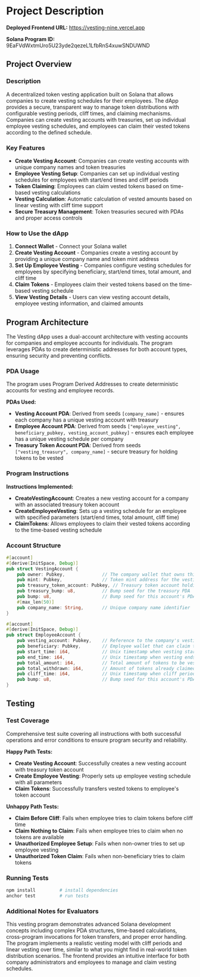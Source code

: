 # Project Description

**Deployed Frontend URL:** <https://vesting-nine.vercel.app>

**Solana Program ID:** 9EaFVdWxtmUro5U23yde2qezeL1LfbRnS4xuwSNDUWND

## Project Overview

### Description

A decentralized token vesting application built on Solana that allows companies to create vesting schedules for their employees. The dApp provides a secure, transparent way to manage token distributions with configurable vesting periods, cliff times, and claiming mechanisms. Companies can create vesting accounts with treasuries, set up individual employee vesting schedules, and employees can claim their vested tokens according to the defined schedule.

### Key Features

- **Create Vesting Account**: Companies can create vesting accounts with unique company names and token treasuries
- **Employee Vesting Setup**: Companies can set up individual vesting schedules for employees with start/end times and cliff periods
- **Token Claiming**: Employees can claim vested tokens based on time-based vesting calculations
- **Vesting Calculation**: Automatic calculation of vested amounts based on linear vesting with cliff time support
- **Secure Treasury Management**: Token treasuries secured with PDAs and proper access controls

### How to Use the dApp

1. **Connect Wallet** - Connect your Solana wallet
2. **Create Vesting Account** - Companies create a vesting account by providing a unique company name and token mint address
3. **Set Up Employee Vesting** - Companies configure vesting schedules for employees by specifying beneficiary, start/end times, total amount, and cliff time
4. **Claim Tokens** - Employees claim their vested tokens based on the time-based vesting schedule
5. **View Vesting Details** - Users can view vesting account details, employee vesting information, and claimed amounts

## Program Architecture

The Vesting dApp uses a dual-account architecture with vesting accounts for companies and employee accounts for individuals. The program leverages PDAs to create deterministic addresses for both account types, ensuring security and preventing conflicts.

### PDA Usage

The program uses Program Derived Addresses to create deterministic accounts for vesting and employee records.

**PDAs Used:**

- **Vesting Account PDA**: Derived from seeds `[company_name]` - ensures each company has a unique vesting account with treasury
- **Employee Account PDA**: Derived from seeds `["employee_vesting", beneficiary_pubkey, vesting_account_pubkey]` - ensures each employee has a unique vesting schedule per company
- **Treasury Token Account PDA**: Derived from seeds `["vesting_treasury", company_name]` - secure treasury for holding tokens to be vested

### Program Instructions

**Instructions Implemented:**

- **CreateVestingAccount**: Creates a new vesting account for a company with an associated treasury token account
- **CreateEmployeeVesting**: Sets up a vesting schedule for an employee with specified parameters (start/end times, total amount, cliff time)
- **ClaimTokens**: Allows employees to claim their vested tokens according to the time-based vesting schedule

### Account Structure

```rust
#[account]
#[derive(InitSpace, Debug)]
pub struct VestingAccount {
    pub owner: Pubkey,              // The company wallet that owns this vesting account
    pub mint: Pubkey,               // Token mint address for the vesting tokens
    pub treasury_token_account: Pubkey, // Treasury token account holding the tokens to be vested
    pub treasury_bump: u8,          // Bump seed for the treasury PDA
    pub bump: u8,                   // Bump seed for this account's PDA
    #[max_len(50)]
    pub company_name: String,       // Unique company name identifier
}

#[account]
#[derive(InitSpace, Debug)]
pub struct EmployeeAccount {
    pub vesting_account: Pubkey,    // Reference to the company's vesting account
    pub beneficiary: Pubkey,        // Employee wallet that can claim tokens
    pub start_time: i64,            // Unix timestamp when vesting starts
    pub end_time: i64,              // Unix timestamp when vesting ends
    pub total_amount: i64,          // Total amount of tokens to be vested
    pub total_withdrawn: i64,       // Amount of tokens already claimed
    pub cliff_time: i64,            // Unix timestamp when cliff period ends
    pub bump: u8,                   // Bump seed for this account's PDA
}
```

## Testing

### Test Coverage

Comprehensive test suite covering all instructions with both successful operations and error conditions to ensure program security and reliability.

**Happy Path Tests:**

- **Create Vesting Account**: Successfully creates a new vesting account with treasury token account
- **Create Employee Vesting**: Properly sets up employee vesting schedule with all parameters
- **Claim Tokens**: Successfully transfers vested tokens to employee's token account

**Unhappy Path Tests:**

- **Claim Before Cliff**: Fails when employee tries to claim tokens before cliff time
- **Claim Nothing to Claim**: Fails when employee tries to claim when no tokens are available
- **Unauthorized Employee Setup**: Fails when non-owner tries to set up employee vesting
- **Unauthorized Token Claim**: Fails when non-beneficiary tries to claim tokens

### Running Tests

```bash
npm install         # install dependencies
anchor test         # run tests
```

### Additional Notes for Evaluators

This vesting program demonstrates advanced Solana development concepts including complex PDA structures, time-based calculations, cross-program invocations for token transfers, and proper error handling. The program implements a realistic vesting model with cliff periods and linear vesting over time, similar to what you might find in real-world token distribution scenarios. The frontend provides an intuitive interface for both company administrators and employees to manage and claim vesting schedules.